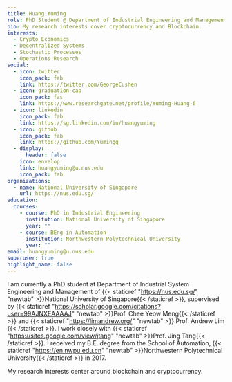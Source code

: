 ```yaml
---
title: Huang Yuming
role: PhD Student @ Department of Industrial Engineering and Management
bio: My research interests cover cryptocurrency and Blockchain.
interests:
  - Crypto Economics
  - Decentralized Systems
  - Stochastic Processes
  - Operations Research
social:
  - icon: twitter
    icon_pack: fab
    link: https://twitter.com/GeorgeCushen
  - icon: graduation-cap
    icon_pack: fas
    link: https://www.researchgate.net/profile/Yuming-Huang-6
  - icon: linkedin
    icon_pack: fab
    link: https://sg.linkedin.com/in/huangyuming
  - icon: github
    icon_pack: fab
    link: https://github.com/Yumingg
  - display:
      header: false
    icon: envelop
    link: huangyuming@u.nus.edu
    icon_pack: fab
organizations:
  - name: National University of Singapore
    url: https://nus.edu.sg/
education:
  courses:
    - course: PhD in Industrial Engineering
      institution: National University of Singapore
      year: ""
    - course: BEng in Automation
      institution: Northwestern Polytechnical University
      year: ""
email: huangyuming@u.nus.edu
superuser: true
highlight_name: false
---
```

I am currently a PhD student at Department of Industrial System Engineering and Management of {{< staticref "https://nus.edu.sg/" "newtab" >}}National University of Singapore{{< /staticref >}}, supervised by {{< staticref "https://scholar.google.com/citations?user=99AJNXEAAAAJ" "newtab" >}}Prof. Chee Yeow Meng{{< /staticref >}} and {{< staticref "https://limandrew.org/" "newtab" >}} Prof. Andrew Lim {{< /staticref >}}. I work closely with {{< staticref "https://sites.google.com/view/jtang" "newtab" >}}Prof. Jing Tang{{< /staticref >}}. I received my B.E. degree from the School of Automation, [](http://en.xidian.edu.cn/){{< staticref "https://en.nwpu.edu.cn" "newtab" >}}Northwestern Polytechnical University{{< /staticref >}} in 2017.

My research interests center around blockchain and cryptocurrency.